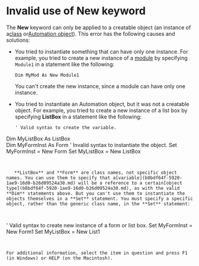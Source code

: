 
# Invalid use of New keyword

The  **New** keyword can only be applied to a creatable object (an instance of a[class](b8bdf64f-5920-1ae9-16d0-b26d09524a30.md) or[Automation object](b8bdf64f-5920-1ae9-16d0-b26d09524a30.md)). This error has the following causes and solutions:



- You tried to instantiate something that can have only one instance. For example, you tried to create a new instance of a [module](b8bdf64f-5920-1ae9-16d0-b26d09524a30.md) by specifying `Module1` in a statement like the following:
    
  ```
  Dim MyMod As New Module1 

  ```


    You can't create the new instance, since a module can have only one instance.
    
- You tried to instantiate an Automation object, but it was not a creatable object. For example, you tried to create a new instance of a list box by specifying  **ListBox** in a statement like the following:
    
  ```
  ' Valid syntax to create the variable. 
Dim MyListBox As ListBox     
Dim MyFormInst As Form 
' Invalid syntax to instantiate the object. 
Set MyFormInst = New Form 
Set MyListBox = New ListBox 

  ```


     **ListBox** and **Form** are class names, not specific object names. You can use them to specify that a[variable](b8bdf64f-5920-1ae9-16d0-b26d09524a30.md) will be a reference to a certain[object type](b8bdf64f-5920-1ae9-16d0-b26d09524a30.md), as with the valid  **Dim** statements above. But you can't use them to instantiate the objects themselves in a **Set** statement. You must specify a specific object, rather than the generic class name, in the **Set** statement:
    


  ```
  ' Valid syntax to create new instance of a form or list box. 
Set MyFormInst = New Form1 
Set MyListBox = New List1 

  ```


For additional information, select the item in question and press F1 (in Windows) or HELP (on the Macintosh).
